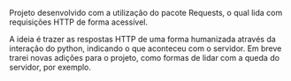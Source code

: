 Projeto desenvolvido com a utilização do pacote Requests, o qual lida com requisições HTTP de forma acessível.

A ideia é trazer as respostas HTTP de uma forma humanizada através da interação do python, indicando o que aconteceu com o servidor. Em breve trarei novas adições para o projeto, como formas de lidar com a queda do servidor, por exemplo.